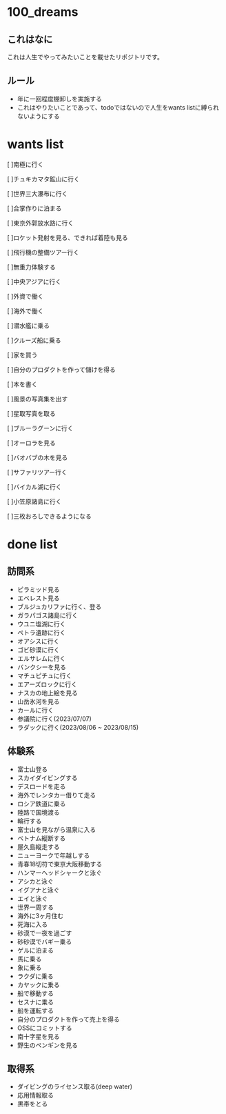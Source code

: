 # 100_dreams

## これはなに
これは人生でやってみたいことを載せたリポジトリです。

## ルール
- 年に一回程度棚卸しを実施する
- これはやりたいことであって、todoではないので人生をwants listに縛られないようにする

# wants list
[ ]南極に行く

[ ]チュキカマタ鉱山に行く

[ ]世界三大瀑布に行く

[ ]合掌作りに泊まる

[ ]東京外郭放水路に行く

[ ]ロケット発射を見る、できれば着陸も見る

[ ]飛行機の整備ツアー行く

[ ]無重力体験する

[ ]中央アジアに行く

[ ]外資で働く

[ ]海外で働く

[ ]潜水艦に乗る

[ ]クルーズ船に乗る

[ ]家を買う

[ ]自分のプロダクトを作って儲けを得る

[ ]本を書く

[ ]風景の写真集を出す

[ ]星取写真を取る

[ ]ブルーラグーンに行く

[ ]オーロラを見る

[ ]バオバブの木を見る

[ ]サファリツアー行く

[ ]バイカル湖に行く

[ ]小笠原諸島に行く

[ ]三枚おろしできるようになる

# done list
## 訪問系
- ピラミッド見る
- エベレスト見る
- ブルジュカリファに行く、登る
- ガラパゴス諸島に行く
- ウユニ塩湖に行く
- ペトラ遺跡に行く
- オアシスに行く
- ゴビ砂漠に行く
- エルサレムに行く
- バンクシーを見る
- マチュピチュに行く
- エアーズロックに行く
- ナスカの地上絵を見る
- 山岳氷河を見る
- カールに行く
- 参議院に行く(2023/07/07)
- ラダックに行く(2023/08/06 ~ 2023/08/15) 

## 体験系
- 富士山登る
- スカイダイビングする
- デスロードを走る
- 海外でレンタカー借りて走る
- ロシア鉄道に乗る
- 陸路で国境渡る
- 輪行する
- 富士山を見ながら温泉に入る
- ベトナム縦断する
- 屋久島縦走する
- ニューヨークで年越しする
- 青春18切符で東京大阪移動する
- ハンマーヘッドシャークと泳ぐ
- アシカと泳ぐ
- イグアナと泳ぐ
- エイと泳ぐ
- 世界一周する
- 海外に3ヶ月住む
- 死海に入る
- 砂漠で一夜を過ごす
- 砂砂漠でバギー乗る
- ゲルに泊まる
- 馬に乗る
- 象に乗る
- ラクダに乗る
- カヤックに乗る
- 船で移動する
- セスナに乗る
- 船を運転する
- 自分のプロダクトを作って売上を得る
- OSSにコミットする
- 南十字星を見る
- 野生のペンギンを見る

## 取得系
- ダイビングのライセンス取る(deep water)
- 応用情報取る
- 黒帯をとる